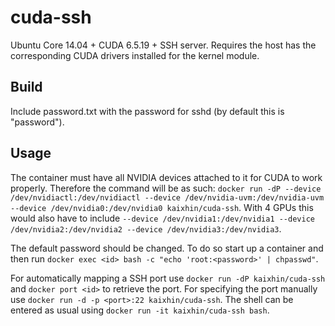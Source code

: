 cuda-ssh
========
Ubuntu Core 14.04 + CUDA 6.5.19 + SSH server. Requires the host has the corresponding CUDA drivers installed for the kernel module.

Build
-----
Include password.txt with the password for sshd (by default this is "password").

Usage
-----
The container must have all NVIDIA devices attached to it for CUDA to work properly.
Therefore the command will be as such: `docker run -dP --device /dev/nvidiactl:/dev/nvidiactl --device /dev/nvidia-uvm:/dev/nvidia-uvm --device /dev/nvidia0:/dev/nvidia0 kaixhin/cuda-ssh`.
With 4 GPUs this would also have to include `--device /dev/nvidia1:/dev/nvidia1 --device /dev/nvidia2:/dev/nvidia2 --device /dev/nvidia3:/dev/nvidia3`.

The default password should be changed. To do so start up a container and then run `docker exec <id> bash -c "echo 'root:<password>' | chpasswd"`.

For automatically mapping a SSH port use `docker run -dP kaixhin/cuda-ssh` and `docker port <id>` to retrieve the port.
For specifying the port manually use `docker run -d -p <port>:22 kaixhin/cuda-ssh`.
The shell can be entered as usual using `docker run -it kaixhin/cuda-ssh bash`.
